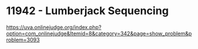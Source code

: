 # 	11942 - Lumberjack Sequencing

https://uva.onlinejudge.org/index.php?option=com_onlinejudge&Itemid=8&category=342&page=show_problem&problem=3093